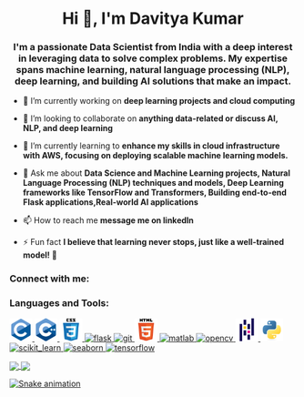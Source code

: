 <h1 align="center">Hi 👋, I'm Davitya Kumar</h1>
<h3 align="center">I'm a passionate Data Scientist from India with a deep interest in leveraging data to solve complex problems. My expertise spans machine learning, natural language processing (NLP), deep learning, and building AI solutions that make an impact.</h3>

- 🔭 I’m currently working on **deep learning projects and cloud computing**

- 👯 I’m looking to collaborate on **anything data-related or discuss AI, NLP, and deep learning**

- 🤝 I’m currently learning to **enhance my skills in cloud infrastructure with AWS, focusing on deploying scalable machine learning models.**

- 💬 Ask me about **Data Science and Machine Learning projects, Natural Language Processing (NLP) techniques and models, Deep Learning frameworks like TensorFlow and Transformers, Building end-to-end Flask applications,Real-world AI applications**

- 📫 How to reach me **message me on linkedln**

- ⚡ Fun fact **I believe that learning never stops, just like a well-trained model! 🚀**

<h3 align="left">Connect with me:</h3>
<p align="left">
</p>

<h3 align="left">Languages and Tools:</h3>
<p align="left"> <a href="https://www.cprogramming.com/" target="_blank" rel="noreferrer"> <img src="https://raw.githubusercontent.com/devicons/devicon/master/icons/c/c-original.svg" alt="c" width="40" height="40"/> </a> <a href="https://www.w3schools.com/cpp/" target="_blank" rel="noreferrer"> <img src="https://raw.githubusercontent.com/devicons/devicon/master/icons/cplusplus/cplusplus-original.svg" alt="cplusplus" width="40" height="40"/> </a> <a href="https://www.w3schools.com/css/" target="_blank" rel="noreferrer"> <img src="https://raw.githubusercontent.com/devicons/devicon/master/icons/css3/css3-original-wordmark.svg" alt="css3" width="40" height="40"/> </a> <a href="https://flask.palletsprojects.com/" target="_blank" rel="noreferrer"> <img src="https://www.vectorlogo.zone/logos/pocoo_flask/pocoo_flask-icon.svg" alt="flask" width="40" height="40"/> </a> <a href="https://git-scm.com/" target="_blank" rel="noreferrer"> <img src="https://www.vectorlogo.zone/logos/git-scm/git-scm-icon.svg" alt="git" width="40" height="40"/> </a> <a href="https://www.w3.org/html/" target="_blank" rel="noreferrer"> <img src="https://raw.githubusercontent.com/devicons/devicon/master/icons/html5/html5-original-wordmark.svg" alt="html5" width="40" height="40"/> </a> <a href="https://www.mathworks.com/" target="_blank" rel="noreferrer"> <img src="https://upload.wikimedia.org/wikipedia/commons/2/21/Matlab_Logo.png" alt="matlab" width="40" height="40"/> </a> <a href="https://opencv.org/" target="_blank" rel="noreferrer"> <img src="https://www.vectorlogo.zone/logos/opencv/opencv-icon.svg" alt="opencv" width="40" height="40"/> </a> <a href="https://pandas.pydata.org/" target="_blank" rel="noreferrer"> <img src="https://raw.githubusercontent.com/devicons/devicon/2ae2a900d2f041da66e950e4d48052658d850630/icons/pandas/pandas-original.svg" alt="pandas" width="40" height="40"/> </a> <a href="https://www.python.org" target="_blank" rel="noreferrer"> <img src="https://raw.githubusercontent.com/devicons/devicon/master/icons/python/python-original.svg" alt="python" width="40" height="40"/> </a> <a href="https://scikit-learn.org/" target="_blank" rel="noreferrer"> <img src="https://upload.wikimedia.org/wikipedia/commons/0/05/Scikit_learn_logo_small.svg" alt="scikit_learn" width="40" height="40"/> </a> <a href="https://seaborn.pydata.org/" target="_blank" rel="noreferrer"> <img src="https://seaborn.pydata.org/_images/logo-mark-lightbg.svg" alt="seaborn" width="40" height="40"/> </a> <a href="https://www.tensorflow.org" target="_blank" rel="noreferrer"> <img src="https://www.vectorlogo.zone/logos/tensorflow/tensorflow-icon.svg" alt="tensorflow" width="40" height="40"/> </a> </p>

<div>
  <a href="https://github.com/Davityak03">
   <img align="center" height="170" src="https://github-readme-stats.vercel.app/api/top-langs/?username=Davityak03&layout=compact&langs_count=16&theme=dark"/>
  <img align="center" src="https://github-readme-stats.vercel.app/api?username=Davityak03&show_icons=true&theme=dark&include_all_commits=true&count_private=true&hide=issues"/>
</div>

![Snake animation](https://github.com/Davityak03/Davityak03/blob/output/github-contribution-grid-snake.svg)
